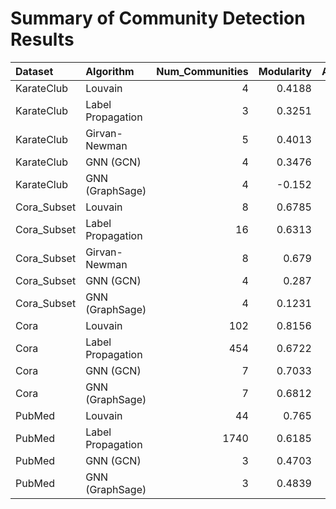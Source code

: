 # Summary of Community Detection Results

| Dataset     | Algorithm         |   Num_Communities |   Modularity |   Avg_Conductance |    NMI |    ARI |   Fowlkes_Mallows |
|:------------|:------------------|------------------:|-------------:|------------------:|-------:|-------:|------------------:|
| KarateClub  | Louvain           |                 4 |       0.4188 |            0.4421 | 0.8932 | 0.8653 |            0.9029 |
| KarateClub  | Label Propagation |                 3 |       0.3251 |            0.4315 | 0.551  | 0.5115 |            0.6859 |
| KarateClub  | Girvan-Newman     |                 5 |       0.4013 |            0.5761 | 0.8301 | 0.8077 |            0.8609 |
| KarateClub  | GNN (GCN)         |                 4 |       0.3476 |            0.4869 | 0.6361 | 0.4745 |            0.6282 |
| KarateClub  | GNN (GraphSage)   |                 4 |      -0.152  |            0.8671 | 0.355  | 0.1736 |            0.4417 |
| Cora_Subset | Louvain           |                 8 |       0.6785 |            0.3135 | 0.2195 | 0.0887 |            0.3388 |
| Cora_Subset | Label Propagation |                16 |       0.6313 |            0.4767 | 0.264  | 0.0764 |            0.306  |
| Cora_Subset | Girvan-Newman     |                 8 |       0.679  |            0.2801 | 0.2693 | 0.1107 |            0.3667 |
| Cora_Subset | GNN (GCN)         |                 4 |       0.287  |            0.619  | 0.6249 | 0.7319 |            0.8575 |
| Cora_Subset | GNN (GraphSage)   |                 4 |       0.1231 |            0.7138 | 0.643  | 0.7565 |            0.8742 |
| Cora        | Louvain           |               102 |       0.8156 |            0.0526 | 0.4508 | 0.2191 |            0.3402 |
| Cora        | Label Propagation |               454 |       0.6722 |            0.46   | 0.4143 | 0.0761 |            0.2014 |
| Cora        | GNN (GCN)         |                 7 |       0.7033 |            0.2519 | 0.6043 | 0.6109 |            0.6781 |
| Cora        | GNN (GraphSage)   |                 7 |       0.6812 |            0.2834 | 0.583  | 0.5863 |            0.6576 |
| PubMed      | Louvain           |                44 |       0.765  |            0.2494 | 0.2003 | 0.1077 |            0.285  |
| PubMed      | Label Propagation |              1740 |       0.6185 |            0.5768 | 0.1805 | 0.0389 |            0.1683 |
| PubMed      | GNN (GCN)         |                 3 |       0.4703 |            0.287  | 0.3749 | 0.4265 |            0.6318 |
| PubMed      | GNN (GraphSage)   |                 3 |       0.4839 |            0.2523 | 0.3483 | 0.3978 |            0.6122 |
